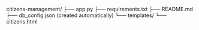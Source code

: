 citizens-management/
├── app.py
├── requirements.txt
├── README.md
├── db_config.json (created automatically)
└── templates/
    └── citizens.html



    

